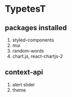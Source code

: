 # TypetesT

## packages installed

1. styled-components
2. mui
3. random-words
4. chart.js, react-chartjs-2

## context-api

1. alert slider
2. theme
